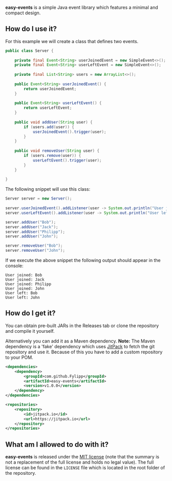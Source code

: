 **easy-events** is a simple Java event library which features a minimal and compact design.

## How do I use it?
For this example we will create a class that defines two events.
```java
public class Server {
    
    private final Event<String> userJoinedEvent = new SimpleEvent<>();
    private final Event<String> userLeftEvent = new SimpleEvent<>();
    
    private final List<String> users = new ArrayList<>();
    
    public Event<String> userJoinedEvent() {
        return userJoinedEvent;
    }
    
    public Event<String> userLeftEvent() {
        return userLeftEvent;
    }
    
    public void addUser(String user) {
        if (users.add(user)) {
            userJoinedEvent().trigger(user);
        }
    }
    
    public void removeUser(String user) {
        if (users.remove(user)) {
            userLeftEvent().trigger(user);
        }
    }
    
}
```

The following snippet will use this class:
```java
Server server = new Server();
        
server.userJoinedEvent().addListener(user -> System.out.println("User joined: " + user));
server.userLeftEvent().addListener(user -> System.out.println("User left: " + user));

server.addUser("Bob");
server.addUser("Jack");
server.addUser("Philipp");
server.addUser("John");

server.removeUser("Bob");
server.removeUser("John");
```

If we execute the above snippet the following output should appear in the console:
```
User joined: Bob
User joined: Jack
User joined: Philipp
User joined: John
User left: Bob
User left: John
```

## How do I get it?

You can obtain pre-built JARs in the Releases tab or clone the repository and compile it yourself.

Alternatively you can add it as a Maven dependency. **Note:** The Maven dependency is a 'fake' dependency which uses [JitPack](https://jitpack.io/) to fetch the git repository and use it. Because of this you have to add a custom repository to your POM.
```xml
<dependencies>
    <dependency>
        <groupId>com.github.Fylipp</groupId>
        <artifactId>easy-events</artifactId>
        <version>v1.0.0</version>
    </dependency>
</dependencies>
```
```xml
<repositories>
    <repository>
        <id>jitpack.io</id>
        <url>https://jitpack.io</url>
    </repository>
</repositories>
```

## What am I allowed to do with it?
**easy-events** is released under the [MIT license](https://tldrlegal.com/license/mit-license) (note that the summary is 
not a replacement of the full license and holds no legal value). The full license can be found in the `LICENSE` file which is located in the root folder of the repository.
